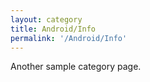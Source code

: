 ```yaml
---
layout: category
title: Android/Info
permalink: '/Android/Info'
---
```


Another sample category page.
